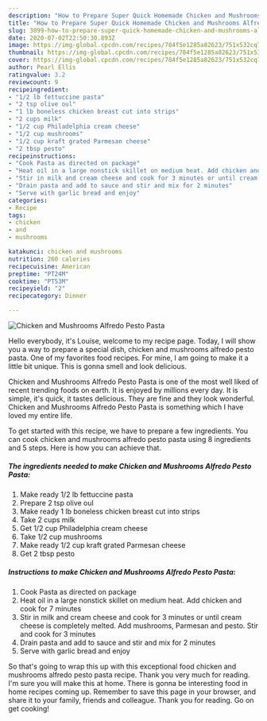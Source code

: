 ```yaml
---
description: "How to Prepare Super Quick Homemade Chicken and Mushrooms Alfredo Pesto Pasta"
title: "How to Prepare Super Quick Homemade Chicken and Mushrooms Alfredo Pesto Pasta"
slug: 3099-how-to-prepare-super-quick-homemade-chicken-and-mushrooms-alfredo-pesto-pasta
date: 2020-07-02T22:50:30.893Z
image: https://img-global.cpcdn.com/recipes/784f5e1285a82623/751x532cq70/chicken-and-mushrooms-alfredo-pesto-pasta-recipe-main-photo.jpg
thumbnail: https://img-global.cpcdn.com/recipes/784f5e1285a82623/751x532cq70/chicken-and-mushrooms-alfredo-pesto-pasta-recipe-main-photo.jpg
cover: https://img-global.cpcdn.com/recipes/784f5e1285a82623/751x532cq70/chicken-and-mushrooms-alfredo-pesto-pasta-recipe-main-photo.jpg
author: Pearl Ellis
ratingvalue: 3.2
reviewcount: 9
recipeingredient:
- "1/2 lb fettuccine pasta"
- "2 tsp olive oul"
- "1 lb boneless chicken breast cut into strips"
- "2 cups milk"
- "1/2 cup Philadelphia cream cheese"
- "1/2 cup mushrooms"
- "1/2 cup kraft grated Parmesan cheese"
- "2 tbsp pesto"
recipeinstructions:
- "Cook Pasta as directed on package"
- "Heat oil in a large nonstick skillet on medium heat. Add chicken and cook for 7 minutes"
- "Stir in milk and cream cheese and cook for 3 minutes or until cream cheese is completely melted. Add mushrooms, Parmesan and pesto. Stir and cook for 3 minutes"
- "Drain pasta and add to sauce and stir and mix for 2 minutes"
- "Serve with garlic bread and enjoy"
categories:
- Recipe
tags:
- chicken
- and
- mushrooms

katakunci: chicken and mushrooms 
nutrition: 260 calories
recipecuisine: American
preptime: "PT24M"
cooktime: "PT53M"
recipeyield: "2"
recipecategory: Dinner

---
```



![Chicken and Mushrooms Alfredo Pesto Pasta](https://img-global.cpcdn.com/recipes/784f5e1285a82623/751x532cq70/chicken-and-mushrooms-alfredo-pesto-pasta-recipe-main-photo.jpg)

Hello everybody, it's Louise, welcome to my recipe page. Today, I will show you a way to prepare a special dish, chicken and mushrooms alfredo pesto pasta. One of my favorites food recipes. For mine, I am going to make it a little bit unique. This is gonna smell and look delicious.

Chicken and Mushrooms Alfredo Pesto Pasta is one of the most well liked of recent trending foods on earth. It is enjoyed by millions every day. It is simple, it's quick, it tastes delicious. They are fine and they look wonderful. Chicken and Mushrooms Alfredo Pesto Pasta is something which I have loved my entire life.




To get started with this recipe, we have to prepare a few ingredients. You can cook chicken and mushrooms alfredo pesto pasta using 8 ingredients and 5 steps. Here is how you can achieve that.

<!--inarticleads1-->

##### The ingredients needed to make Chicken and Mushrooms Alfredo Pesto Pasta:

1. Make ready 1/2 lb fettuccine pasta
1. Prepare 2 tsp olive oul
1. Make ready 1 lb boneless chicken breast cut into strips
1. Take 2 cups milk
1. Get 1/2 cup Philadelphia cream cheese
1. Take 1/2 cup mushrooms
1. Make ready 1/2 cup kraft grated Parmesan cheese
1. Get 2 tbsp pesto




<!--inarticleads2-->

##### Instructions to make Chicken and Mushrooms Alfredo Pesto Pasta:

1. Cook Pasta as directed on package
1. Heat oil in a large nonstick skillet on medium heat. Add chicken and cook for 7 minutes
1. Stir in milk and cream cheese and cook for 3 minutes or until cream cheese is completely melted. Add mushrooms, Parmesan and pesto. Stir and cook for 3 minutes
1. Drain pasta and add to sauce and stir and mix for 2 minutes
1. Serve with garlic bread and enjoy




So that's going to wrap this up with this exceptional food chicken and mushrooms alfredo pesto pasta recipe. Thank you very much for reading. I'm sure you will make this at home. There is gonna be interesting food in home recipes coming up. Remember to save this page in your browser, and share it to your family, friends and colleague. Thank you for reading. Go on get cooking!
